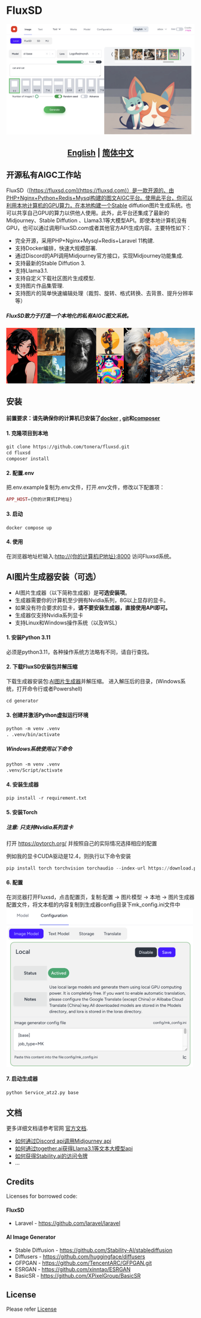# FluxSD
![FluxSD.com](assets/home.jpeg)

## <div align="center"><b><a href="README.md">English</a> | <a href="README_zh-CN.md">简体中文</a></b></div>

## 开源私有AIGC工作站

FluxSD（[https://fluxsd.com](https://fluxsd.com)）是一款开源的、由PHP+Nginx+Python+Redis+Mysql构建的图文AIGC平台。使用此平台，你可以利用本地计算机的GPU算力，在本地构建一个Stable diffution图片生成系统。也可以共享自己GPU的算力以供他人使用。此外，此平台还集成了最新的Midjourney、Stable Diffution 、Llama3.1等大模型API。即使本地计算机没有GPU，也可以通过调用FluxSD.com或者其他官方API生成内容。主要特性如下：

- 完全开源，采用PHP+Nginx+Mysql+Redis+Laravel 11构建.
- 支持Docker编排，快速大规模部署.
- 通过Discord的API调用Midjourney官方接口，实现Midjourney功能集成.
- 支持最新的Stable Diffution 3.
- 支持Llama3.1.
- 支持自定义下载社区图片生成模型.
- 支持图片作品集管理.
- 支持图片的简单快速编辑处理（裁剪、旋转、格式转换、去背景、提升分辨率等）

##### FluxSD致力于打造一个本地化的私有AIGC图文系统。
![FluxSD.com](assets/banner.jpg)

## 安装

#### 前置要求：请先确保你的计算机已安装了[docker](https://www.docker.com/) , [git](https://git-scm.com/)和[composer](https://getcomposer.org/)

#### 1. 克隆项目到本地
```shell
git clone https://github.com/tonera/fluxsd.git
cd fluxsd
composer install
```

#### 2. 配置.env
把.env.example复制为.env文件，打开.env文件，修改以下配置项：
```php
APP_HOST={你的计算机IP地址}
```
#### 3. 启动
```shell
docker compose up
```
#### 4. 使用
在浏览器地址栏输入:[http://{你的计算机IP地址}:8000](https://localhost.com:8000) 访问Fluxsd系统。

## AI图片生成器安装（可选）
- AI图片生成器（以下简称生成器）是<b>可选安装项</b>。
- 生成器需要你的计算机至少拥有Nvidia系列，8G以上显存的显卡。
- 如果没有符合要求的显卡，<b>请不要安装生成器，直接使用API即可。</b>
- 生成器仅支持Nvidia系列显卡
- 支持Linux和Windows操作系统（以及WSL）

#### 1. 安装Python 3.11
必须是python3.11，各种操作系统方法略有不同，请自行查找。

#### 2. 下载FluxSD安装包并解压缩
下载生成器安装包:[AI图片生成器](https://cdn.tuse.ai/fluxsd/generator.zip)并解压缩。
进入解压后的目录，(Windows系统，打开命令行或者Powershell)
```
cd generator
```
#### 3. 创建并激活Python虚拟运行环境
```
python -m venv .venv
. .venv/bin/activate
```
##### Windows系统使用以下命令
```
python -m venv .venv
.venv/Script/activate
```
#### 4. 安装生成器
```
pip install -r requirement.txt
```

#### 5. 安装Torch
##### 注意: 只支持Nvidia系列显卡

打开 https://pytorch.org/ 并按照自己的实际情况选择相应的配置

例如我的显卡CUDA驱动是12.4，则执行以下命令安装
```python
pip install torch torchvision torchaudio --index-url https://download.pytorch.org/whl/cu124

```

#### 6. 配置
在浏览器打开Fluxsd，点击配置页，复制:配置 -> 图片模型 -> 本地 -> 图片生成器配置文件，将文本框的内容复制到生成器config目录下mk_config.ini文件中
<img src="assets/mk_config.png" width = "500" align=center />

#### 7. 启动生成器
```python
python Service_atz2.py base
```

## 文档

更多详细文档请参考官网 [官方文档](https://fluxsd.com/docs/cn/overview).
- [如何通过Discord api调用Midjourney api](https://fluxsd.com/docs/cn/midjourney)
- [如何通过together.ai获得Llama3.1等文本大模型api](https://fluxsd.com/docs/cn/together)
- [如何获得Stability.ai的访问令牌](https://fluxsd.com/docs/cn/sd)
- ...

## Credits
Licenses for borrowed code:

#### FluxSD
- Laravel - https://github.com/laravel/laravel

#### AI Image Generator
- Stable Diffusion - https://github.com/Stability-AI/stablediffusion
- Diffusers - https://github.com/huggingface/diffusers
- GFPGAN - https://github.com/TencentARC/GFPGAN.git
- ESRGAN - https://github.com/xinntao/ESRGAN
- BasicSR - https://github.com/XPixelGroup/BasicSR

## License

Please refer [License](https://fluxsd.com/docs/cn/license)
